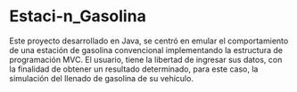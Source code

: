 # Estaci-n_Gasolina
Este proyecto desarrollado en Java, se centró en emular el comportamiento de una estación de gasolina convencional implementando la estructura de programación MVC. El usuario, tiene la libertad de ingresar sus datos, con la finalidad de obtener un resultado determinado, para este caso, la simulación del llenado de gasolina de su vehículo.
